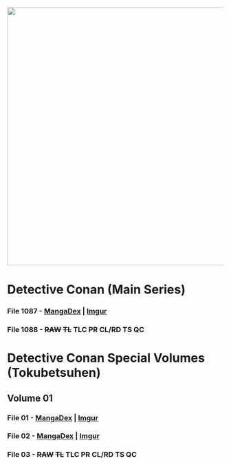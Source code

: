 <img src="https://cdn.discordapp.com/attachments/937899943421681685/940824869929615380/unknown.png" width="600"/>

# Detective Conan (Main Series)
### File 1087 - [MangaDex](https://mangadex.org/chapter/95f9bcb7-a434-49d0-b02d-9a3f39249a6c/1) | [Imgur](https://imgur.com/gallery/RyUSckM)
### File 1088 - ~~RAW~~ ~~TL~~ TLC PR CL/RD TS QC
# Detective Conan Special Volumes (Tokubetsuhen)
## Volume 01
### File 01 - [MangaDex](https://mangadex.org/chapter/5331e99a-5ef1-47d1-ad3f-9eaeb9ef1219/1) | [Imgur](https://imgur.com/gallery/EuHdTHR)
### File 02 - [MangaDex](https://mangadex.org/chapter/74fcf5f7-c058-49b9-912d-f4310e750ffc/1) | [Imgur](https://imgur.com/gallery/2YGGTpk)
### File 03 - ~~RAW~~ ~~TL~~ TLC PR CL/RD TS QC
